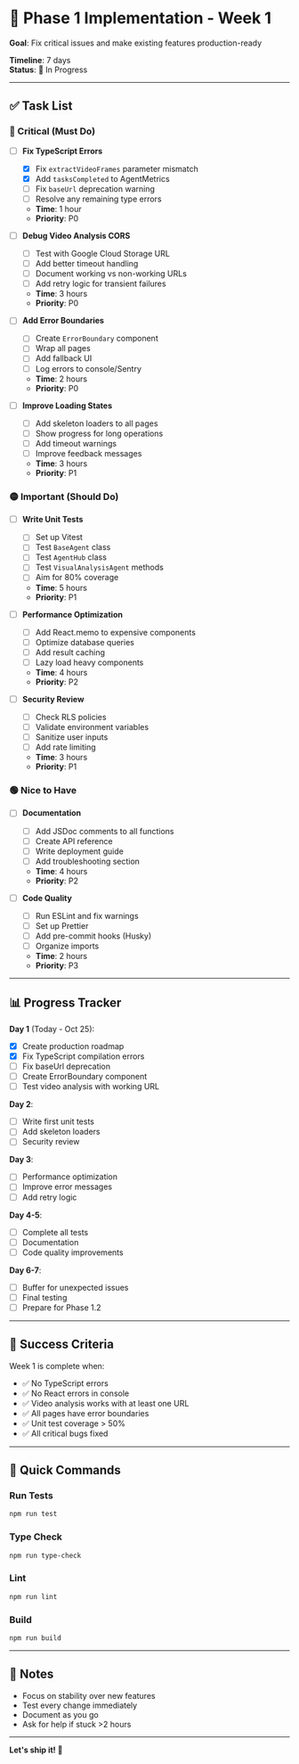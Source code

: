# 🎯 Phase 1 Implementation - Week 1

**Goal**: Fix critical issues and make existing features production-ready

**Timeline**: 7 days  
**Status**: 🚧 In Progress

---

## ✅ Task List

### 🔴 Critical (Must Do)

- [ ] **Fix TypeScript Errors**
  - [x] Fix `extractVideoFrames` parameter mismatch
  - [x] Add `tasksCompleted` to AgentMetrics
  - [ ] Fix `baseUrl` deprecation warning
  - [ ] Resolve any remaining type errors
  - **Time**: 1 hour
  - **Priority**: P0

- [ ] **Debug Video Analysis CORS**
  - [ ] Test with Google Cloud Storage URL
  - [ ] Add better timeout handling
  - [ ] Document working vs non-working URLs
  - [ ] Add retry logic for transient failures
  - **Time**: 3 hours
  - **Priority**: P0

- [ ] **Add Error Boundaries**
  - [ ] Create `ErrorBoundary` component
  - [ ] Wrap all pages
  - [ ] Add fallback UI
  - [ ] Log errors to console/Sentry
  - **Time**: 2 hours
  - **Priority**: P0

- [ ] **Improve Loading States**
  - [ ] Add skeleton loaders to all pages
  - [ ] Show progress for long operations
  - [ ] Add timeout warnings
  - [ ] Improve feedback messages
  - **Time**: 3 hours
  - **Priority**: P1

### 🟡 Important (Should Do)

- [ ] **Write Unit Tests**
  - [ ] Set up Vitest
  - [ ] Test `BaseAgent` class
  - [ ] Test `AgentHub` class
  - [ ] Test `VisualAnalysisAgent` methods
  - [ ] Aim for 80% coverage
  - **Time**: 5 hours
  - **Priority**: P1

- [ ] **Performance Optimization**
  - [ ] Add React.memo to expensive components
  - [ ] Optimize database queries
  - [ ] Add result caching
  - [ ] Lazy load heavy components
  - **Time**: 4 hours
  - **Priority**: P2

- [ ] **Security Review**
  - [ ] Check RLS policies
  - [ ] Validate environment variables
  - [ ] Sanitize user inputs
  - [ ] Add rate limiting
  - **Time**: 3 hours
  - **Priority**: P1

### 🟢 Nice to Have

- [ ] **Documentation**
  - [ ] Add JSDoc comments to all functions
  - [ ] Create API reference
  - [ ] Write deployment guide
  - [ ] Add troubleshooting section
  - **Time**: 4 hours
  - **Priority**: P2

- [ ] **Code Quality**
  - [ ] Run ESLint and fix warnings
  - [ ] Set up Prettier
  - [ ] Add pre-commit hooks (Husky)
  - [ ] Organize imports
  - **Time**: 2 hours
  - **Priority**: P3

---

## 📊 Progress Tracker

**Day 1** (Today - Oct 25):
- [x] Create production roadmap
- [x] Fix TypeScript compilation errors
- [ ] Fix baseUrl deprecation
- [ ] Create ErrorBoundary component
- [ ] Test video analysis with working URL

**Day 2**:
- [ ] Write first unit tests
- [ ] Add skeleton loaders
- [ ] Security review

**Day 3**:
- [ ] Performance optimization
- [ ] Improve error messages
- [ ] Add retry logic

**Day 4-5**:
- [ ] Complete all tests
- [ ] Documentation
- [ ] Code quality improvements

**Day 6-7**:
- [ ] Buffer for unexpected issues
- [ ] Final testing
- [ ] Prepare for Phase 1.2

---

## 🎯 Success Criteria

Week 1 is complete when:
- ✅ No TypeScript errors
- ✅ No React errors in console
- ✅ Video analysis works with at least one URL
- ✅ All pages have error boundaries
- ✅ Unit test coverage > 50%
- ✅ All critical bugs fixed

---

## 🚀 Quick Commands

### Run Tests
```bash
npm run test
```

### Type Check
```bash
npm run type-check
```

### Lint
```bash
npm run lint
```

### Build
```bash
npm run build
```

---

## 📝 Notes

- Focus on stability over new features
- Test every change immediately
- Document as you go
- Ask for help if stuck >2 hours

---

**Let's ship it! 🚀**
